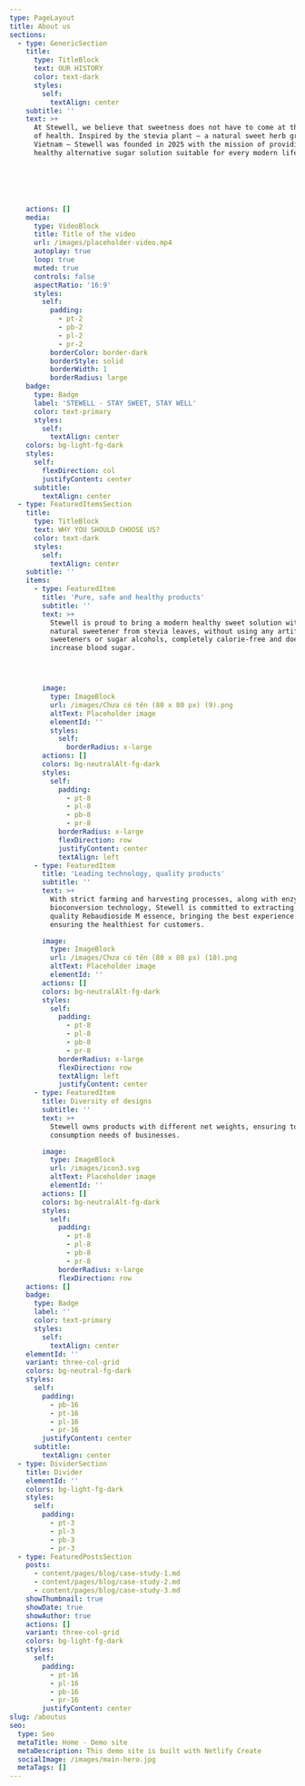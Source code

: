 ```yaml
---
type: PageLayout
title: About us
sections:
  - type: GenericSection
    title:
      type: TitleBlock
      text: OUR HISTORY
      color: text-dark
      styles:
        self:
          textAlign: center
    subtitle: ''
    text: >+
      At Stewell, we believe that sweetness does not have to come at the expense
      of health. Inspired by the stevia plant – a natural sweet herb grown in
      Vietnam – Stewell was founded in 2025 with the mission of providing a
      healthy alternative sugar solution suitable for every modern lifestyle.






    actions: []
    media:
      type: VideoBlock
      title: Title of the video
      url: /images/placeholder-video.mp4
      autoplay: true
      loop: true
      muted: true
      controls: false
      aspectRatio: '16:9'
      styles:
        self:
          padding:
            - pt-2
            - pb-2
            - pl-2
            - pr-2
          borderColor: border-dark
          borderStyle: solid
          borderWidth: 1
          borderRadius: large
    badge:
      type: Badge
      label: 'STEWELL - STAY SWEET, STAY WELL'
      color: text-primary
      styles:
        self:
          textAlign: center
    colors: bg-light-fg-dark
    styles:
      self:
        flexDirection: col
        justifyContent: center
      subtitle:
        textAlign: center
  - type: FeaturedItemsSection
    title:
      type: TitleBlock
      text: WHY YOU SHOULD CHOOSE US?
      color: text-dark
      styles:
        self:
          textAlign: center
    subtitle: ''
    items:
      - type: FeaturedItem
        title: 'Pure, safe and healthy products'
        subtitle: ''
        text: >+
          Stewell is proud to bring a modern healthy sweet solution with 100%
          natural sweetener from stevia leaves, without using any artificial
          sweeteners or sugar alcohols, completely calorie-free and does not
          increase blood sugar.




        image:
          type: ImageBlock
          url: /images/Chưa có tên (80 x 80 px) (9).png
          altText: Placeholder image
          elementId: ''
          styles:
            self:
              borderRadius: x-large
        actions: []
        colors: bg-neutralAlt-fg-dark
        styles:
          self:
            padding:
              - pt-8
              - pl-8
              - pb-8
              - pr-8
            borderRadius: x-large
            flexDirection: row
            justifyContent: center
            textAlign: left
      - type: FeaturedItem
        title: 'Leading technology, quality products'
        subtitle: ''
        text: >+
          With strict farming and harvesting processes, along with enzymatic
          bioconversion technology, Stewell is committed to extracting high
          quality Rebaudioside M essence, bringing the best experience and
          ensuring the healthiest for customers.

        image:
          type: ImageBlock
          url: /images/Chưa có tên (80 x 80 px) (10).png
          altText: Placeholder image
          elementId: ''
        actions: []
        colors: bg-neutralAlt-fg-dark
        styles:
          self:
            padding:
              - pt-8
              - pl-8
              - pb-8
              - pr-8
            borderRadius: x-large
            flexDirection: row
            textAlign: left
            justifyContent: center
      - type: FeaturedItem
        title: Diversity of designs
        subtitle: ''
        text: >+
          Stewell owns products with different net weights, ensuring to meet the
          consumption needs of businesses.

        image:
          type: ImageBlock
          url: /images/icon3.svg
          altText: Placeholder image
          elementId: ''
        actions: []
        colors: bg-neutralAlt-fg-dark
        styles:
          self:
            padding:
              - pt-8
              - pl-8
              - pb-8
              - pr-8
            borderRadius: x-large
            flexDirection: row
    actions: []
    badge:
      type: Badge
      label: ''
      color: text-primary
      styles:
        self:
          textAlign: center
    elementId: ''
    variant: three-col-grid
    colors: bg-neutral-fg-dark
    styles:
      self:
        padding:
          - pb-16
          - pt-16
          - pl-16
          - pr-16
        justifyContent: center
      subtitle:
        textAlign: center
  - type: DividerSection
    title: Divider
    elementId: ''
    colors: bg-light-fg-dark
    styles:
      self:
        padding:
          - pt-3
          - pl-3
          - pb-3
          - pr-3
  - type: FeaturedPostsSection
    posts:
      - content/pages/blog/case-study-1.md
      - content/pages/blog/case-study-2.md
      - content/pages/blog/case-study-3.md
    showThumbnail: true
    showDate: true
    showAuthor: true
    actions: []
    variant: three-col-grid
    colors: bg-light-fg-dark
    styles:
      self:
        padding:
          - pt-16
          - pl-16
          - pb-16
          - pr-16
        justifyContent: center
slug: /aboutus
seo:
  type: Seo
  metaTitle: Home - Demo site
  metaDescription: This demo site is built with Netlify Create
  socialImage: /images/main-hero.jpg
  metaTags: []
---
```

